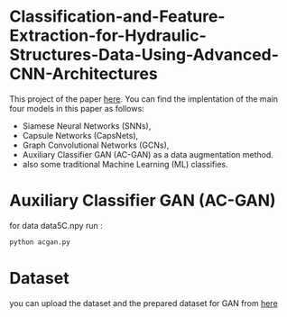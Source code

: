 # Classification-and-Feature-Extraction-for-Hydraulic-Structures-Data-Using-Advanced-CNN-Architectures

This project of the paper [here](https://ieeexplore.ieee.org/abstract/document/9565622). You can find the implentation of the main four models  in this paper as follows:
- Siamese Neural Networks (SNNs),
- Capsule Networks (CapsNets),
- Graph Convolutional Networks (GCNs),
- Auxiliary Classifier GAN (AC-GAN) as a data augmentation method.
- also some traditional Machine Learning (ML) classifies.

# Auxiliary Classifier GAN (AC-GAN)
for data data5C.npy run : 

```bash
python acgan.py
```
# Dataset 
you can upload the dataset and the prepared dataset for GAN from [here](https://www.dropbox.com/sh/o5jsenqhpbt5jwt/AAC6Yv0lhPqVa9gSc_uGBGRQa?dl=0)